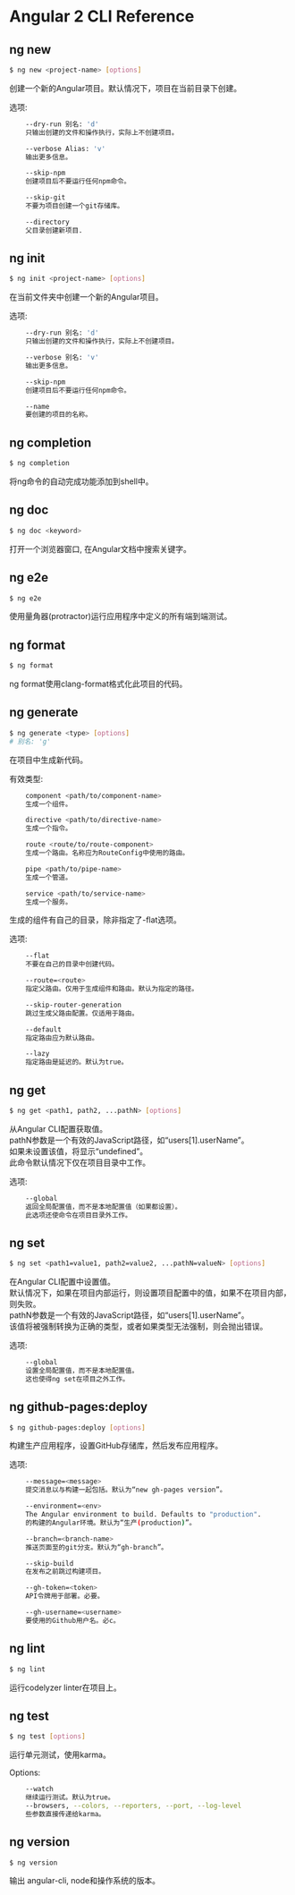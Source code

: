 # Angular 2  CLI Reference

## ng new 
```sh
$ ng new <project-name> [options]
``` 
创建一个新的Angular项目。默认情况下，项目在当前目录下创建。

选项:  
```sh
    --dry-run 别名: 'd'  
    只输出创建的文件和操作执行，实际上不创建项目。

    --verbose Alias: 'v' 
    输出更多信息。 

    --skip-npm 
    创建项目后不要运行任何npm命令。

    --skip-git 
    不要为项目创建一个git存储库。

    --directory 
    父目录创建新项目.
``` 

## ng init
```sh
$ ng init <project-name> [options]
``` 
在当前文件夹中创建一个新的Angular项目。

选项:  
```sh
    --dry-run 别名: 'd'  
    只输出创建的文件和操作执行，实际上不创建项目。

    --verbose 别名: 'v' 
    输出更多信息。 

    --skip-npm 
    创建项目后不要运行任何npm命令。

    --name 
    要创建的项目的名称。
``` 

## ng completion
```sh
$ ng completion
``` 
将ng命令的自动完成功能添加到shell中。


## ng doc
```sh
$ ng doc <keyword>
``` 
打开一个浏览器窗口, 在Angular文档中搜索关键字。


## ng e2e
```sh
$ ng e2e
``` 
使用量角器(protractor)运行应用程序中定义的所有端到端测试。


## ng format
```sh
$ ng format
``` 
ng format使用clang-format格式化此项目的代码。


## ng generate
```sh
$ ng generate <type> [options]
# 别名: 'g'
``` 
在项目中生成新代码。

有效类型:  
```sh
    component <path/to/component-name> 
    生成一个组件。

    directive <path/to/directive-name> 
    生成一个指令。

    route <route/to/route-component> 
    生成一个路由。名称应为RouteConfig中使用的路由。

    pipe <path/to/pipe-name> 
    生成一个管道。

    service <path/to/service-name> 
    生成一个服务。
``` 
生成的组件有自己的目录，除非指定了-flat选项。

选项:  
```sh
    --flat 
    不要在自己的目录中创建代码。

    --route=<route> 
    指定父路由。仅用于生成组件和路由。默认为指定的路径。

    --skip-router-generation 
    跳过生成父路由配置。仅适用于路由。

    --default 
    指定路由应为默认路由。

    --lazy 
    指定路由是延迟的。默认为true。
``` 

## ng get
```sh
$ ng get <path1, path2, ...pathN> [options]
``` 
从Angular CLI配置获取值。  
pathN参数是一个有效的JavaScript路径，如“users[1].userName”。  
如果未设置该值，将显示“undefined”。  
此命令默认情况下仅在项目目录中工作。  

选项:
```sh
    --global 
    返回全局配置值，而不是本地配置值（如果都设置）。
    此选项还使命令在项目目录外工作。
``` 

## ng set
```sh
$ ng set <path1=value1, path2=value2, ...pathN=valueN> [options]
``` 
在Angular CLI配置中设置值。  
默认情况下，如果在项目内部运行，则设置项目配置中的值，如果不在项目内部，则失败。  
pathN参数是一个有效的JavaScript路径，如“users[1].userName”。  
该值将被强制转换为正确的类型，或者如果类型无法强制，则会抛出错误。  

选项:
```sh
    --global 
    设置全局配置值，而不是本地配置值。
    这也使得ng set在项目之外工作。
``` 


## ng github-pages:deploy
```sh
$ ng github-pages:deploy [options]
``` 
构建生产应用程序，设置GitHub存储库，然后发布应用程序。

选项:  
```sh
    --message=<message> 
    提交消息以与构建一起包括。默认为“new gh-pages version”。

    --environment=<env> 
    The Angular environment to build. Defaults to "production".
    的构建的Angular环境。默认为“生产(production)”。

    --branch=<branch-name> 
    推送页面至的git分支。默认为“gh-branch”。

    --skip-build 
    在发布之前跳过构建项目。

    --gh-token=<token> 
    API令牌用于部署。必要。

    --gh-username=<username> 
    要使用的Github用户名。必c。
``` 

## ng lint
```sh
$ ng lint
``` 
运行codelyzer linter在项目上。


## ng test
```sh
$ ng test [options]
``` 
运行单元测试，使用karma。

Options:
```sh
    --watch 
    继续运行测试。默认为true。
    --browsers, --colors, --reporters, --port, --log-level
    些参数直接传递给karma。
``` 

## ng version
```sh
$ ng version
``` 
输出 angular-cli, node和操作系统的版本。
